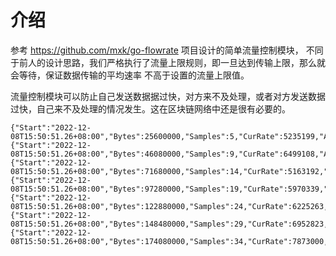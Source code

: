 # 介绍

参考 <https://github.com/mxk/go-flowrate> 项目设计的简单流量控制模块，
不同于前人的设计思路，我们严格执行了流量上限规则，即一旦达到传输上限，那么就会等待，保证数据传输的平均速率
不高于设置的流量上限值。

流量控制模块可以防止自己发送数据据过快，对方来不及处理，或者对方发送数据过快，自己来不及处理的情况发生。这在区块链网络中还是很有必要的。

```
{"Start":"2022-12-08T15:50:51.26+08:00","Bytes":25600000,"Samples":5,"CurRate":5235199,"AvgRate":5120000,"PeakRate":7422694,"Duration":5000000000,"Active":true}
{"Start":"2022-12-08T15:50:51.26+08:00","Bytes":46080000,"Samples":9,"CurRate":6499108,"AvgRate":5120000,"PeakRate":8296452,"Duration":9000000000,"Active":true}
{"Start":"2022-12-08T15:50:51.26+08:00","Bytes":71680000,"Samples":14,"CurRate":5163192,"AvgRate":5120000,"PeakRate":8296452,"Duration":14000000000,"Active":true}
{"Start":"2022-12-08T15:50:51.26+08:00","Bytes":97280000,"Samples":19,"CurRate":5970339,"AvgRate":5120000,"PeakRate":8296452,"Duration":19000000000,"Active":true}
{"Start":"2022-12-08T15:50:51.26+08:00","Bytes":122880000,"Samples":24,"CurRate":6225263,"AvgRate":5120000,"PeakRate":8296452,"Duration":24000000000,"Active":true}
{"Start":"2022-12-08T15:50:51.26+08:00","Bytes":148480000,"Samples":29,"CurRate":6952823,"AvgRate":5120000,"PeakRate":8516404,"Duration":29000000000,"Active":true}
{"Start":"2022-12-08T15:50:51.26+08:00","Bytes":174080000,"Samples":34,"CurRate":7873000,"AvgRate":5120000,"PeakRate":8516404,"Duration":34000000000,"Active":true}
```